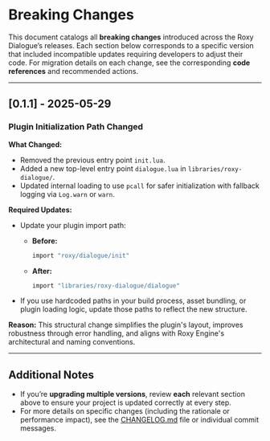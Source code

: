 # Breaking Changes

This document catalogs all **breaking changes** introduced across the Roxy Dialogue’s releases. Each section below corresponds to a specific version that included incompatible updates requiring developers to adjust their code. For migration details on each change, see the corresponding **code references** and recommended actions.

---

## [0.1.1] - 2025-05-29

### Plugin Initialization Path Changed

**What Changed:**
- Removed the previous entry point `init.lua`.
- Added a new top-level entry point `dialogue.lua` in `libraries/roxy-dialogue/`.
- Updated internal loading to use `pcall` for safer initialization with fallback logging via `Log.warn` or `warn`.

**Required Updates:**

- Update your plugin import path:

  - **Before:**
    ```lua
    import "roxy/dialogue/init"
    ```

  - **After:**
    ```lua
    import "libraries/roxy-dialogue/dialogue"
    ```

- If you use hardcoded paths in your build process, asset bundling, or plugin loading logic, update those paths to reflect the new structure.

**Reason:**
This structural change simplifies the plugin's layout, improves robustness through error handling, and aligns with Roxy Engine's architectural and naming conventions.

---

## **Additional Notes**

- If you’re **upgrading multiple versions**, review **each** relevant section above to ensure your project is updated correctly at every step.
- For more details on specific changes (including the rationale or performance impact), see the [CHANGELOG.md](./CHANGELOG.md) file or individual commit messages.
